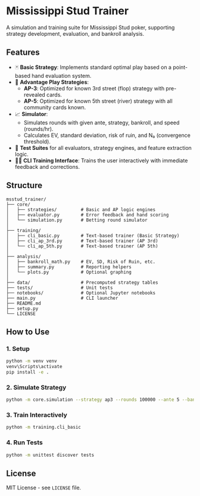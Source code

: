 # Mississippi Stud Trainer

A simulation and training suite for Mississippi Stud poker, supporting strategy development, evaluation, and bankroll analysis.

## Features

- 🃏 **Basic Strategy**: Implements standard optimal play based on a point-based hand evaluation system.
- 🧠 **Advantage Play Strategies**:
  - **AP-3**: Optimized for known 3rd street (flop) strategy with pre-revealed cards.
  - **AP-5**: Optimized for known 5th street (river) strategy with all community cards known.
- 📈 **Simulator**:
  - Simulates rounds with given ante, strategy, bankroll, and speed (rounds/hr).
  - Calculates EV, standard deviation, risk of ruin, and N₀ (convergence threshold).
- 🧪 **Test Suites** for all evaluators, strategy engines, and feature extraction logic.
- 👨‍🏫 **CLI Training Interface**: Trains the user interactively with immediate feedback and corrections.

## Structure

```
msstud_trainer/
├── core/
│   ├── strategies/         # Basic and AP logic engines
│   ├── evaluator.py        # Error feedback and hand scoring
│   └── simulation.py       # Betting round simulator
│
├── training/
│   ├── cli_basic.py        # Text-based trainer (Basic Strategy)
│   ├── cli_ap_3rd.py       # Text-based trainer (AP 3rd)
│   └── cli_ap_5th.py       # Text-based trainer (AP 5th)
│
├── analysis/
│   ├── bankroll_math.py    # EV, SD, Risk of Ruin, etc.
│   ├── summary.py          # Reporting helpers
│   └── plots.py            # Optional graphing
│
├── data/                   # Precomputed strategy tables
├── tests/                  # Unit tests
├── notebooks/              # Optional Jupyter notebooks
├── main.py                 # CLI launcher
├── README.md
├── setup.py
└── LICENSE
```

## How to Use

### 1. Setup

```bash
python -m venv venv
venv\Scripts\activate
pip install -e .
```

### 2. Simulate Strategy

```bash
python -m core.simulation --strategy ap3 --rounds 100000 --ante 5 --bankroll 500 --rounds_per_hour 30 --verbose
```

### 3. Train Interactively

```bash
python -m training.cli_basic
```

### 4. Run Tests

```bash
python -m unittest discover tests
```

## License

MIT License - see `LICENSE` file.